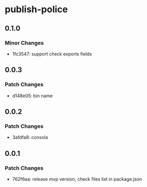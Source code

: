 # publish-police

## 0.1.0

### Minor Changes

- 1fc3547: support check exports fields

## 0.0.3

### Patch Changes

- d148e05: bin name

## 0.0.2

### Patch Changes

- 3afdfa8: consola

## 0.0.1

### Patch Changes

- 762f6aa: release mvp version, check files list in package.json
